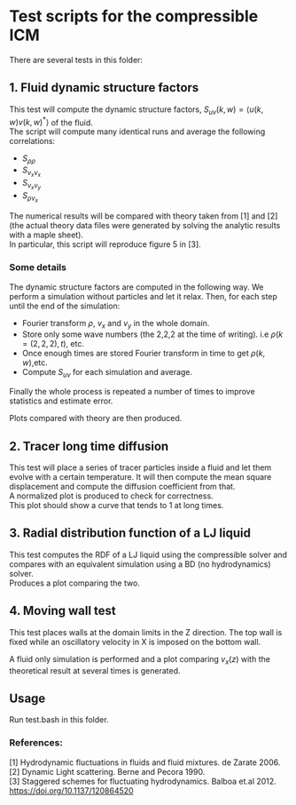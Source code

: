 # Test scripts for the compressible ICM


There are several tests in this folder:


## 1. Fluid dynamic structure factors

This test will compute the dynamic structure factors, $S_{uv}(k, w) = \left\langle u(k,w)v(k,w)^*\right\rangle$ of the fluid.  
The script will compute many identical runs and average the following correlations:  

  * $S_{\rho\rho}$  
  * $S_{v_xv_x}$  
  * $S_{v_xv_y}$  
  * $S_{\rho v_x}$  

The numerical results will be compared with theory taken from [1] and [2] (the actual theory data files were generated by solving the analytic results with a maple sheet).  
In particular, this script will reproduce figure 5 in [3].  

### Some details

The dynamic structure factors are computed in the following way. We perform a simulation without particles and let it relax. Then, for each step until the end of the simulation:  

* Fourier transform $\rho$, $v_x$ and $v_y$ in the whole domain.  
* Store only some wave numbers (the 2,2,2 at the time of writing). i.e $\rho(k=(2,2,2),t)$, etc.  
* Once enough times are stored Fourier transform in time to get $\rho(k, w)$,etc.  
* Compute $S_{uv}$ for each simulation and average.  

Finally the whole process is repeated a number of times to improve statistics and estimate error.  

Plots compared with theory are then produced.  

## 2. Tracer long time diffusion

This test will place a series of tracer particles inside a fluid and let them evolve with a certain temperature. It will then compute the mean square displacement and compute the diffusion coefficient from that.   
A normalized plot is produced to check for correctness.  
This plot should show a curve that tends to 1 at long times.  


## 3. Radial distribution function of a LJ liquid

This test computes the RDF of a LJ liquid using the compressible solver and compares with an equivalent simulation using a BD (no hydrodynamics) solver.  
Produces a plot comparing the two.  


## 4. Moving wall test  

This test places walls at the domain limits in the Z direction. The top wall is fixed while an oscillatory velocity in X is imposed on the bottom wall.

A fluid only simulation is performed and a plot comparing $v_x(z)$ with the theoretical result at several times is generated.

## Usage

Run test.bash in this folder.


### References:  

[1]  Hydrodynamic fluctuations in fluids and fluid mixtures. de Zarate 2006.  
[2]  Dynamic Light scattering. Berne and Pecora 1990.  
[3]  Staggered schemes for fluctuating hydrodynamics. Balboa et.al 2012. https://doi.org/10.1137/120864520  
